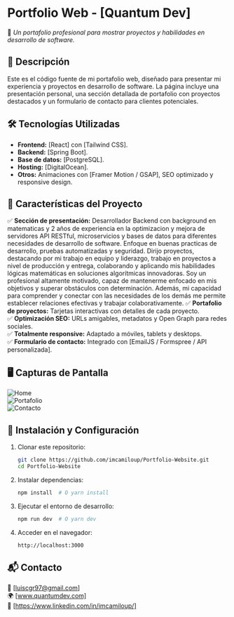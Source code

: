 # **Portfolio Web - [Quantum Dev]**  
🚀 *Un portafolio profesional para mostrar proyectos y habilidades en desarrollo de software.*

## **📌 Descripción**  
Este es el código fuente de mi portafolio web, diseñado para presentar mi experiencia y proyectos en desarrollo de software. La página incluye una presentación personal, una sección detallada de portafolio con proyectos destacados y un formulario de contacto para clientes potenciales.

## **🛠 Tecnologías Utilizadas**  
- **Frontend:** [React] con [Tailwind CSS].  
- **Backend:** [Spring Boot].  
- **Base de datos:** [PostgreSQL].  
- **Hosting:** [DigitalOcean].  
- **Otros:** Animaciones con [Framer Motion / GSAP], SEO optimizado y responsive design.

## **📂 Características del Proyecto**  
✅ **Sección de presentación:** Desarrollador Backend con background en matematicas y 2 años de experiencia en la optimizacion y mejora de
servidores API RESTful, microservicios y bases de datos para diferentes necesidades de desarrollo de software.
Enfoque en buenas practicas de desarrollo, pruebas automatizadas y seguridad.
Dirijo proyectos, destacando por mi trabajo en equipo y liderazgo, trabajo en proyectos a nivel de producción y
entrega, colaborando y aplicando mis habilidades lógicas matemáticas en soluciones algorítmicas innovadoras.
Soy un profesional altamente motivado, capaz de mantenerme enfocado en mis objetivos y superar obstáculos
con determinación. Además, mi capacidad para comprender y conectar con las necesidades de los demás me
permite establecer relaciones efectivas y trabajar colaborativamente.
✅ **Portafolio de proyectos:** Tarjetas interactivas con detalles de cada proyecto.  
✅ **Optimización SEO:** URLs amigables, metadatos y Open Graph para redes sociales.  
✅ **Totalmente responsive:** Adaptado a móviles, tablets y desktops.  
✅ **Formulario de contacto:** Integrado con [EmailJS / Formspree / API personalizada].  

## **🖥️ Capturas de Pantalla**  
![Home](https://www.quantumdev/800x400.png?text=Home)  
![Portafolio](https://www.quantumdev/800x400.png?text=Portfolio)  
![Contacto](https://www.quantumdev/800x400.png?text=Contacto)

## **🚀 Instalación y Configuración**  
1. Clonar este repositorio:  
   ```bash
   git clone https://github.com/imcamiloup/Portfolio-Website.git
   cd Portfolio-Website

   ```
2. Instalar dependencias:  
   ```bash
   npm install  # O yarn install
   ```
3. Ejecutar el entorno de desarrollo:  
   ```bash
   npm run dev  # O yarn dev
   ```
4. Acceder en el navegador:  
   ```
   http://localhost:3000
   ```

## **📬 Contacto**  
📧 [luiscgr97@gmail.com]  
🌍 [www.quantumdev.com]  
💼 [https://www.linkedin.com/in/imcamiloup/]  
